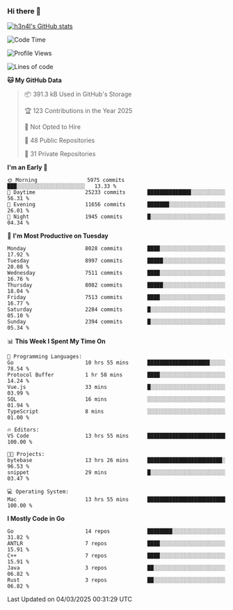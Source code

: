 ### Hi there 👋

[![h3n4l's GitHub stats](https://github-readme-stats.vercel.app/api?username=h3n4l&count_private=true&show_icons=true&theme=radical)](https://github.com/h3n4l/github-readme-stats)

<!--START_SECTION:waka-->
![Code Time](http://img.shields.io/badge/Code%20Time-2%2C081%20hrs%2021%20mins-blue)

![Profile Views](http://img.shields.io/badge/Profile%20Views-0-blue)

![Lines of code](https://img.shields.io/badge/From%20Hello%20World%20I%27ve%20Written-17.4%20million%20lines%20of%20code-blue)

**🐱 My GitHub Data** 

> 📦 391.3 kB Used in GitHub's Storage 
 > 
> 🏆 123 Contributions in the Year 2025
 > 
> 🚫 Not Opted to Hire
 > 
> 📜 48 Public Repositories 
 > 
> 🔑 31 Private Repositories 
 > 
**I'm an Early 🐤** 

```text
🌞 Morning                5975 commits        ███░░░░░░░░░░░░░░░░░░░░░░   13.33 % 
🌆 Daytime                25233 commits       ██████████████░░░░░░░░░░░   56.31 % 
🌃 Evening                11656 commits       ███████░░░░░░░░░░░░░░░░░░   26.01 % 
🌙 Night                  1945 commits        █░░░░░░░░░░░░░░░░░░░░░░░░   04.34 % 
```
📅 **I'm Most Productive on Tuesday** 

```text
Monday                   8028 commits        ████░░░░░░░░░░░░░░░░░░░░░   17.92 % 
Tuesday                  8997 commits        █████░░░░░░░░░░░░░░░░░░░░   20.08 % 
Wednesday                7511 commits        ████░░░░░░░░░░░░░░░░░░░░░   16.76 % 
Thursday                 8082 commits        █████░░░░░░░░░░░░░░░░░░░░   18.04 % 
Friday                   7513 commits        ████░░░░░░░░░░░░░░░░░░░░░   16.77 % 
Saturday                 2284 commits        █░░░░░░░░░░░░░░░░░░░░░░░░   05.10 % 
Sunday                   2394 commits        █░░░░░░░░░░░░░░░░░░░░░░░░   05.34 % 
```


📊 **This Week I Spent My Time On** 

```text
💬 Programming Languages: 
Go                       10 hrs 55 mins      ████████████████████░░░░░   78.54 % 
Protocol Buffer          1 hr 58 mins        ████░░░░░░░░░░░░░░░░░░░░░   14.24 % 
Vue.js                   33 mins             █░░░░░░░░░░░░░░░░░░░░░░░░   03.99 % 
SQL                      16 mins             ░░░░░░░░░░░░░░░░░░░░░░░░░   01.94 % 
TypeScript               8 mins              ░░░░░░░░░░░░░░░░░░░░░░░░░   01.00 % 

🔥 Editors: 
VS Code                  13 hrs 55 mins      █████████████████████████   100.00 % 

🐱‍💻 Projects: 
bytebase                 13 hrs 26 mins      ████████████████████████░   96.53 % 
snippet                  29 mins             █░░░░░░░░░░░░░░░░░░░░░░░░   03.47 % 

💻 Operating System: 
Mac                      13 hrs 55 mins      █████████████████████████   100.00 % 
```

**I Mostly Code in Go** 

```text
Go                       14 repos            ████████░░░░░░░░░░░░░░░░░   31.82 % 
ANTLR                    7 repos             ████░░░░░░░░░░░░░░░░░░░░░   15.91 % 
C++                      7 repos             ████░░░░░░░░░░░░░░░░░░░░░   15.91 % 
Java                     3 repos             ██░░░░░░░░░░░░░░░░░░░░░░░   06.82 % 
Rust                     3 repos             ██░░░░░░░░░░░░░░░░░░░░░░░   06.82 % 
```




 Last Updated on 04/03/2025 00:31:29 UTC
<!--END_SECTION:waka-->

